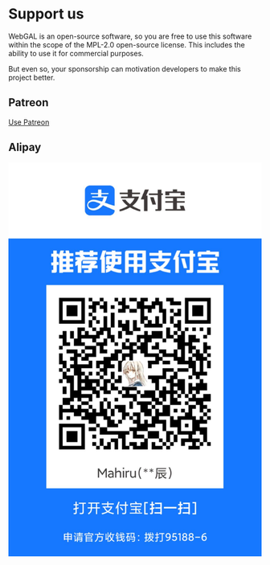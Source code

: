 # Support us

WebGAL is an open-source software, so you are free to use this software within the scope of the MPL-2.0 open-source license. This includes the ability to use it for commercial purposes.

But even so, your sponsorship can motivation developers to make this project better.

## Patreon

[Use Patreon](https://www.patreon.com/WebGAL)

## Alipay

![img.png](./img.png)
